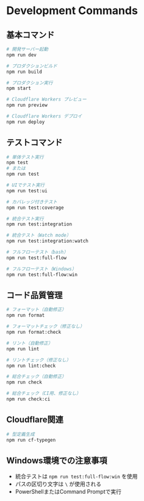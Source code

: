 # Development Commands

## 基本コマンド
```bash
# 開発サーバー起動
npm run dev

# プロダクションビルド
npm run build

# プロダクション実行
npm start

# Cloudflare Workers プレビュー
npm run preview

# Cloudflare Workers デプロイ
npm run deploy
```

## テストコマンド
```bash
# 単体テスト実行
npm test
# または
npm run test

# UIでテスト実行
npm run test:ui

# カバレッジ付きテスト
npm run test:coverage

# 統合テスト実行
npm run test:integration

# 統合テスト（Watch mode）
npm run test:integration:watch

# フルフローテスト（bash）
npm run test:full-flow

# フルフローテスト（Windows）
npm run test:full-flow:win
```

## コード品質管理
```bash
# フォーマット（自動修正）
npm run format

# フォーマットチェック（修正なし）
npm run format:check

# リント（自動修正）
npm run lint

# リントチェック（修正なし）
npm run lint:check

# 総合チェック（自動修正）
npm run check

# 総合チェック（CI用、修正なし）
npm run check:ci
```

## Cloudflare関連
```bash
# 型定義生成
npm run cf-typegen
```

## Windows環境での注意事項
- 統合テストは `npm run test:full-flow:win` を使用
- パスの区切り文字は `\` が使用される
- PowerShellまたはCommand Promptで実行